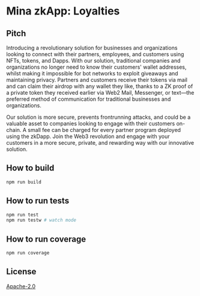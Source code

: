 # Mina zkApp: Loyalties

## Pitch

Introducing a revolutionary solution for businesses and organizations looking to connect with their partners, employees, and customers using NFTs, tokens, and Dapps. With our solution, traditional companies and organizations no longer need to know their customers' wallet addresses, whilst making it impossible for bot networks to exploit giveaways and maintaining privacy. Partners and customers receive their tokens via mail and can claim their airdrop with any wallet they like, thanks to a ZK proof of a private token they received earlier via Web2 Mail, Messenger, or text—the preferred method of communication for traditional businesses and organizations.

Our solution is more secure, prevents frontrunning attacks, and could be a valuable asset to companies looking to engage with their customers on-chain. A small fee can be charged for every partner program deployed using the zkDapp. Join the Web3 revolution and engage with your customers in a more secure, private, and rewarding way with our innovative solution.

## How to build

```sh
npm run build
```

## How to run tests

```sh
npm run test
npm run testw # watch mode
```

## How to run coverage

```sh
npm run coverage
```

## License

[Apache-2.0](LICENSE)

